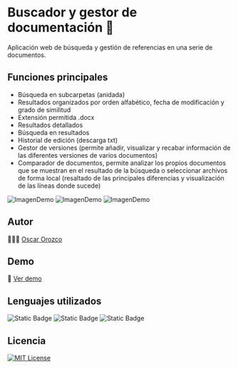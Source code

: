 # Buscador y gestor de documentación 📃
Aplicación web de búsqueda y gestión de referencias en una serie de documentos.

## Funciones principales 
- Búsqueda en subcarpetas (anidada)
- Resultados organizados por orden alfabético, fecha de modificación y grado de similitud
- Extensión permitida .docx
- Resultados detallados
- Búsqueda en resultados
- Historial de edición (descarga txt)
- Gestor de versiones (permite añadir, visualizar y recabar información de las diferentes versiones de varios documentos)
- Comparador de documentos, permite analizar los propios documentos que se muestran en el resultado de la búsqueda o seleccionar archivos de forma local (resaltado de las principales diferencias y visualización de las líneas donde sucede)

![ImagenDemo](https://buscadordocumentacion.netlify.app/img_demo/demo_1.png)
![ImagenDemo](https://buscadordocumentacion.netlify.app/img_demo/demo_2.png)
![ImagenDemo](https://buscadordocumentacion.netlify.app/img_demo/demo_3.png)

## Autor
🙋🏻‍♂️ [Oscar Orozco](https://github.com/oscaarorozco)

## Demo
🔗 [Ver demo](https://buscadordocumentacion.netlify.app/index.html)

## Lenguajes utilizados

![Static Badge](https://img.shields.io/badge/Javascript-yellow?style=flat)
![Static Badge](https://img.shields.io/badge/HTML-orange?style=flat)
![Static Badge](https://img.shields.io/badge/CSS-blue?style=flat)


## Licencia
[![MIT License](https://img.shields.io/badge/License-MIT-green.svg)](https://choosealicense.com/licenses/mit/)


